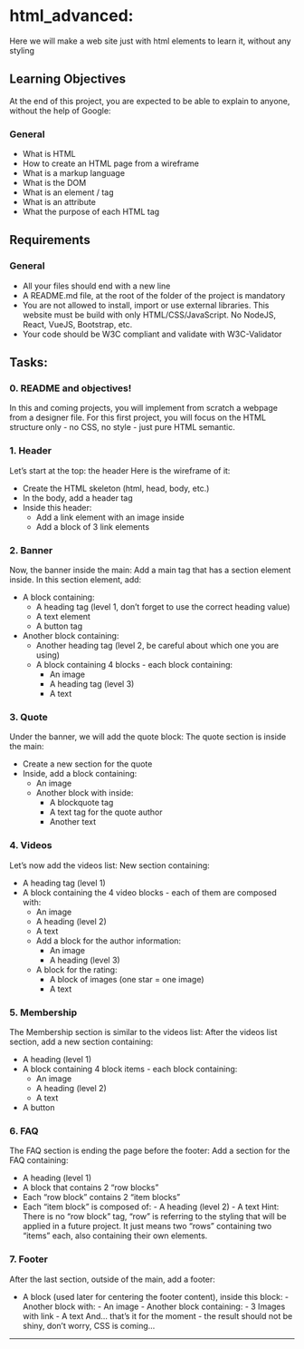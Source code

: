 # html_advanced:

Here we will make a web site just with html elements to learn it, without any styling

## Learning Objectives

At the end of this project, you are expected to be able to explain to anyone, without the help of Google:

### General

- What is HTML
- How to create an HTML page from a wireframe
- What is a markup language
- What is the DOM
- What is an element / tag
- What is an attribute
- What the purpose of each HTML tag

## Requirements

### General

- All your files should end with a new line
- A README.md file, at the root of the folder of the project is mandatory
- You are not allowed to install, import or use external libraries. This website must be build with only HTML/CSS/JavaScript. No NodeJS, React, VueJS, Bootstrap, etc.
- Your code should be W3C compliant and validate with W3C-Validator

## Tasks:

### 0. README and objectives!

In this and coming projects, you will implement from scratch a webpage from a designer file.
For this first project, you will focus on the HTML structure only - no CSS, no style - just pure HTML semantic.

### 1. Header

Let’s start at the top: the header
Here is the wireframe of it:

- Create the HTML skeleton (html, head, body, etc.)
- In the body, add a header tag
- Inside this header:
  - Add a link element with an image inside
  - Add a block of 3 link elements

### 2. Banner

Now, the banner inside the main:
Add a main tag that has a section element inside.
In this section element, add:

- A block containing:
  - A heading tag (level 1, don’t forget to use the correct heading value)
  - A text element
  - A button tag
- Another block containing:
  - Another heading tag (level 2, be careful about which one you are using)
  - A block containing 4 blocks - each block containing:
    - An image
    - A heading tag (level 3)
    - A text

### 3. Quote

Under the banner, we will add the quote block:
The quote section is inside the main:

- Create a new section for the quote
- Inside, add a block containing:
  - An image
  - Another block with inside:
    - A blockquote tag
    - A text tag for the quote author
    - Another text

### 4. Videos

Let’s now add the videos list:
New section containing:

- A heading tag (level 1)
- A block containing the 4 video blocks - each of them are composed with:
  - An image
  - A heading (level 2)
  - A text
  - Add a block for the author information:
    - An image
    - A heading (level 3)
  - A block for the rating:
    - A block of images (one star = one image)
    - A text

### 5. Membership

The Membership section is similar to the videos list:
After the videos list section, add a new section containing:

- A heading (level 1)
- A block containing 4 block items - each block containing:
  - An image
  - A heading (level 2)
  - A text
- A button

### 6. FAQ

The FAQ section is ending the page before the footer:
Add a section for the FAQ containing:

- A heading (level 1)
- A block that contains 2 “row blocks”
- Each “row block” contains 2 “item blocks”
- Each “item block” is composed of: - A heading (level 2) - A text
  Hint: There is no “row block” tag, “row” is referring to the styling that will be applied in a future project. It just means two “rows” containing two “items” each, also containing their own elements.

### 7. Footer

After the last section, outside of the main, add a footer:

- A block (used later for centering the footer content), inside this block: - Another block with: - An image - Another block containing: - 3 Images with link - A text
  And… that’s it for the moment - the result should not be shiny, don’t worry, CSS is coming…

---
